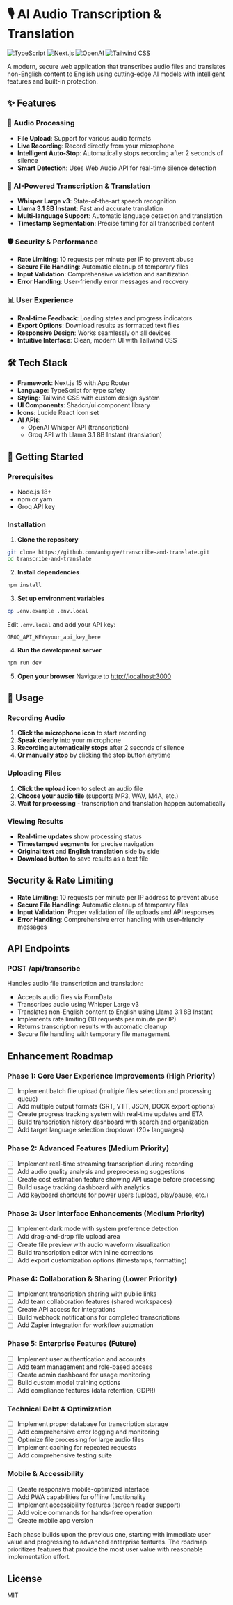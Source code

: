 # 🎙️ AI Audio Transcription & Translation

[![TypeScript](https://img.shields.io/badge/TypeScript-007ACC?style=flat&logo=typescript&logoColor=white)](https://www.typescriptlang.org/)
[![Next.js](https://img.shields.io/badge/Next.js-000000?style=flat&logo=next.js&logoColor=white)](https://nextjs.org/)
[![OpenAI](https://img.shields.io/badge/OpenAI-412991?style=flat&logo=openai&logoColor=white)](https://openai.com/)
[![Tailwind CSS](https://img.shields.io/badge/Tailwind_CSS-38B2AC?style=flat&logo=tailwind-css&logoColor=white)](https://tailwindcss.com/)

A modern, secure web application that transcribes audio files and translates non-English content to English using cutting-edge AI models with intelligent features and built-in protection.

## ✨ Features

### 🎵 Audio Processing
- **File Upload**: Support for various audio formats
- **Live Recording**: Record directly from your microphone
- **Intelligent Auto-Stop**: Automatically stops recording after 2 seconds of silence
- **Smart Detection**: Uses Web Audio API for real-time silence detection

### 🤖 AI-Powered Transcription & Translation
- **Whisper Large v3**: State-of-the-art speech recognition
- **Llama 3.1 8B Instant**: Fast and accurate translation
- **Multi-language Support**: Automatic language detection and translation
- **Timestamp Segmentation**: Precise timing for all transcribed content

### 🛡️ Security & Performance
- **Rate Limiting**: 10 requests per minute per IP to prevent abuse
- **Secure File Handling**: Automatic cleanup of temporary files
- **Input Validation**: Comprehensive validation and sanitization
- **Error Handling**: User-friendly error messages and recovery

### 📊 User Experience
- **Real-time Feedback**: Loading states and progress indicators
- **Export Options**: Download results as formatted text files
- **Responsive Design**: Works seamlessly on all devices
- **Intuitive Interface**: Clean, modern UI with Tailwind CSS

## 🛠️ Tech Stack

- **Framework**: Next.js 15 with App Router
- **Language**: TypeScript for type safety
- **Styling**: Tailwind CSS with custom design system
- **UI Components**: Shadcn/ui component library
- **Icons**: Lucide React icon set
- **AI APIs**:
  - OpenAI Whisper API (transcription)
  - Groq API with Llama 3.1 8B Instant (translation)

## 🚀 Getting Started

### Prerequisites
- Node.js 18+
- npm or yarn
- Groq API key

### Installation

1. **Clone the repository**
```bash
git clone https://github.com/anbguye/transcribe-and-translate.git
cd transcribe-and-translate
```

2. **Install dependencies**
```bash
npm install
```

3. **Set up environment variables**
```bash
cp .env.example .env.local
```

Edit `.env.local` and add your API key:
```env
GROQ_API_KEY=your_api_key_here
```

4. **Run the development server**
```bash
npm run dev
```

5. **Open your browser**
Navigate to [http://localhost:3000](http://localhost:3000)

## 📖 Usage

### Recording Audio
1. **Click the microphone icon** to start recording
2. **Speak clearly** into your microphone
3. **Recording automatically stops** after 2 seconds of silence
4. **Or manually stop** by clicking the stop button anytime

### Uploading Files
1. **Click the upload icon** to select an audio file
2. **Choose your audio file** (supports MP3, WAV, M4A, etc.)
3. **Wait for processing** - transcription and translation happen automatically

### Viewing Results
- **Real-time updates** show processing status
- **Timestamped segments** for precise navigation
- **Original text** and **English translation** side by side
- **Download button** to save results as a text file

## Security & Rate Limiting

- **Rate Limiting**: 10 requests per minute per IP address to prevent abuse
- **Secure File Handling**: Automatic cleanup of temporary files
- **Input Validation**: Proper validation of file uploads and API responses
- **Error Handling**: Comprehensive error handling with user-friendly messages

## API Endpoints

### POST /api/transcribe
Handles audio file transcription and translation:
- Accepts audio files via FormData
- Transcribes audio using Whisper Large v3
- Translates non-English content to English using Llama 3.1 8B Instant
- Implements rate limiting (10 requests per minute per IP)
- Returns transcription results with automatic cleanup
- Secure file handling with temporary file management

## Enhancement Roadmap

### Phase 1: Core User Experience Improvements (High Priority)
- [ ] Implement batch file upload (multiple files selection and processing queue)
- [ ] Add multiple output formats (SRT, VTT, JSON, DOCX export options)
- [ ] Create progress tracking system with real-time updates and ETA
- [ ] Build transcription history dashboard with search and organization
- [ ] Add target language selection dropdown (20+ languages)

### Phase 2: Advanced Features (Medium Priority)
- [ ] Implement real-time streaming transcription during recording
- [ ] Add audio quality analysis and preprocessing suggestions
- [ ] Create cost estimation feature showing API usage before processing
- [ ] Build usage tracking dashboard with analytics
- [ ] Add keyboard shortcuts for power users (upload, play/pause, etc.)

### Phase 3: User Interface Enhancements (Medium Priority)
- [ ] Implement dark mode with system preference detection
- [ ] Add drag-and-drop file upload area
- [ ] Create file preview with audio waveform visualization
- [ ] Build transcription editor with inline corrections
- [ ] Add export customization options (timestamps, formatting)

### Phase 4: Collaboration & Sharing (Lower Priority)
- [ ] Implement transcription sharing with public links
- [ ] Add team collaboration features (shared workspaces)
- [ ] Create API access for integrations
- [ ] Build webhook notifications for completed transcriptions
- [ ] Add Zapier integration for workflow automation

### Phase 5: Enterprise Features (Future)
- [ ] Implement user authentication and accounts
- [ ] Add team management and role-based access
- [ ] Create admin dashboard for usage monitoring
- [ ] Build custom model training options
- [ ] Add compliance features (data retention, GDPR)

### Technical Debt & Optimization
- [ ] Implement proper database for transcription storage
- [ ] Add comprehensive error logging and monitoring
- [ ] Optimize file processing for large audio files
- [ ] Implement caching for repeated requests
- [ ] Add comprehensive testing suite

### Mobile & Accessibility
- [ ] Create responsive mobile-optimized interface
- [ ] Add PWA capabilities for offline functionality
- [ ] Implement accessibility features (screen reader support)
- [ ] Add voice commands for hands-free operation
- [ ] Create mobile app version

Each phase builds upon the previous one, starting with immediate user value and progressing to advanced enterprise features. The roadmap prioritizes features that provide the most user value with reasonable implementation effort.

## License

MIT
